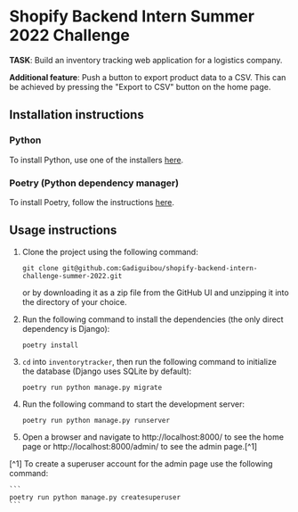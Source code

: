 # Shopify Backend Intern Summer 2022 Challenge

**TASK**: Build an inventory tracking web application for a logistics company.

**Additional feature**: Push a button to export product data to a CSV. This can be achieved by pressing the "Export to CSV" button on the home page.

## Installation instructions

### Python

To install Python, use one of the installers [here](https://www.python.org/downloads/release/python-3101/).

### Poetry (Python dependency manager)

To install Poetry, follow the instructions [here](https://python-poetry.org/docs/#installation).

## Usage instructions

1. Clone the project using the following command:

    ```
    git clone git@github.com:Gadiguibou/shopify-backend-intern-challenge-summer-2022.git
    ```

    or by downloading it as a zip file from the GitHub UI and unzipping it into the directory of your choice.

2. Run the following command to install the dependencies (the only direct dependency is Django):

    ```
    poetry install
    ```
    
3. `cd` into `inventorytracker`, then run the following command to initialize the database (Django uses SQLite by default):

    ```
    poetry run python manage.py migrate
    ```

4. Run the following command to start the development server:

    ```
    poetry run python manage.py runserver
    ```

5. Open a browser and navigate to http://localhost:8000/ to see the home page or http://localhost:8000/admin/ to see the admin page.[^1]

[^1] To create a superuser account for the admin page use the following command:

    ```
    poetry run python manage.py createsuperuser
    ```
